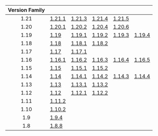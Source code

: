| Version Family | | | | | |
|:---:|---|---|---|---|---|
| 1.21 | [1.21.1](https://github.com/BaldGang/spigot-build/releases/download/20250616/spigot-1.21.1.jar) | [1.21.3](https://github.com/BaldGang/spigot-build/releases/download/20250616/spigot-1.21.3.jar) | [1.21.4](https://github.com/BaldGang/spigot-build/releases/download/20250616/spigot-1.21.4.jar) | [1.21.5](https://github.com/BaldGang/spigot-build/releases/download/20250616/spigot-1.21.5.jar) | |
| 1.20 | [1.20.1](https://github.com/BaldGang/spigot-build/releases/download/20250616/spigot-1.20.1.jar) | [1.20.2](https://github.com/BaldGang/spigot-build/releases/download/20250616/spigot-1.20.2.jar) | [1.20.4](https://github.com/BaldGang/spigot-build/releases/download/20250616/spigot-1.20.4.jar) | [1.20.6](https://github.com/BaldGang/spigot-build/releases/download/20250616/spigot-1.20.6.jar) | |
| 1.19 | [1.19](https://github.com/BaldGang/spigot-build/releases/download/20250616/spigot-1.19.jar) | [1.19.1](https://github.com/BaldGang/spigot-build/releases/download/20250616/spigot-1.19.1.jar) | [1.19.2](https://github.com/BaldGang/spigot-build/releases/download/20250616/spigot-1.19.2.jar) | [1.19.3](https://github.com/BaldGang/spigot-build/releases/download/20250616/spigot-1.19.3.jar) | [1.19.4](https://github.com/BaldGang/spigot-build/releases/download/20250616/spigot-1.19.4.jar) |
| 1.18 | [1.18](https://github.com/BaldGang/spigot-build/releases/download/20250616/spigot-1.18.jar) | [1.18.1](https://github.com/BaldGang/spigot-build/releases/download/20250616/spigot-1.18.1.jar) | [1.18.2](https://github.com/BaldGang/spigot-build/releases/download/20250616/spigot-1.18.2.jar) | | |
| 1.17 | [1.17](https://github.com/BaldGang/spigot-build/releases/download/20250616/spigot-1.17.jar) | [1.17.1](https://github.com/BaldGang/spigot-build/releases/download/20250616/spigot-1.17.1.jar) | | | |
| 1.16 | [1.16.1](https://github.com/BaldGang/spigot-build/releases/download/20250616/spigot-1.16.1.jar) | [1.16.2](https://github.com/BaldGang/spigot-build/releases/download/20250616/spigot-1.16.2.jar) | [1.16.3](https://github.com/BaldGang/spigot-build/releases/download/20250616/spigot-1.16.3.jar) | [1.16.4](https://github.com/BaldGang/spigot-build/releases/download/20250616/spigot-1.16.4.jar) | [1.16.5](https://github.com/BaldGang/spigot-build/releases/download/20250616/spigot-1.16.5.jar) |
| 1.15 | [1.15](https://github.com/BaldGang/spigot-build/releases/download/20250616/spigot-1.15.jar) | [1.15.1](https://github.com/BaldGang/spigot-build/releases/download/20250616/spigot-1.15.1.jar) | [1.15.2](https://github.com/BaldGang/spigot-build/releases/download/20250616/spigot-1.15.2.jar) | | |
| 1.14 | [1.14](https://github.com/BaldGang/spigot-build/releases/download/20250616/spigot-1.14.jar) | [1.14.1](https://github.com/BaldGang/spigot-build/releases/download/20250616/spigot-1.14.1.jar) | [1.14.2](https://github.com/BaldGang/spigot-build/releases/download/20250616/spigot-1.14.2.jar) | [1.14.3](https://github.com/BaldGang/spigot-build/releases/download/20250616/spigot-1.14.3.jar) | [1.14.4](https://github.com/BaldGang/spigot-build/releases/download/20250616/spigot-1.14.4.jar) |
| 1.13 | [1.13](https://github.com/BaldGang/spigot-build/releases/download/20250616/spigot-1.13.jar) | [1.13.1](https://github.com/BaldGang/spigot-build/releases/download/20250616/spigot-1.13.1.jar) | [1.13.2](https://github.com/BaldGang/spigot-build/releases/download/20250616/spigot-1.13.2.jar) | | |
| 1.12 | [1.12](https://github.com/BaldGang/spigot-build/releases/download/20250616/spigot-1.12.jar) | [1.12.1](https://github.com/BaldGang/spigot-build/releases/download/20250616/spigot-1.12.1.jar) | [1.12.2](https://github.com/BaldGang/spigot-build/releases/download/20250616/spigot-1.12.2.jar) | | |
| 1.11 | [1.11.2](https://github.com/BaldGang/spigot-build/releases/download/20250616/spigot-1.11.2.jar) | | | | |
| 1.10 | [1.10.2](https://github.com/BaldGang/spigot-build/releases/download/20250616/spigot-1.10.2.jar) | | | | |
| 1.9 | [1.9.4](https://github.com/BaldGang/spigot-build/releases/download/20250616/spigot-1.9.4.jar) | | | | |
| 1.8 | [1.8.8](https://github.com/BaldGang/spigot-build/releases/download/20250616/spigot-1.8.8.jar) | | | | |
